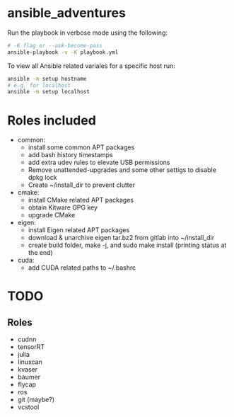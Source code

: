 # ansible_adventures

Run the playbook in verbose mode using the following:
```bash
# -K flag or --ask-become-pass
ansible-playbook -v -K playbook.yml
```

To view all Ansible related variales for a specific host run:
```bash
ansible -m setup hostname
# e.g. for localhost
ansible -m setup localhost
```


# Roles included
- common:
    - install some common APT packages
    - add bash history timestamps
    - add extra udev rules to elevate USB permissions
    - Remove unattended-upgrades and some other settigs to disable dpkg lock
    - Create ~/install_dir to prevent clutter
- cmake:
    - install CMake related APT packages
    - obtain Kitware GPG key
    - upgrade CMake
- eigen:
    - install Eigen related APT packages
    - download & unarchive eigen tar.bz2 from gitlab into ~/install_dir
    - create build folder, make -j, and sudo make install (printing status at the end)
- cuda:
    - add CUDA related paths to ~/.bashrc

# TODO
## Roles
- cudnn
- tensorRT
- julia
- linuxcan
- kvaser
- baumer
- flycap
- ros
- git (maybe?)
- vcstool